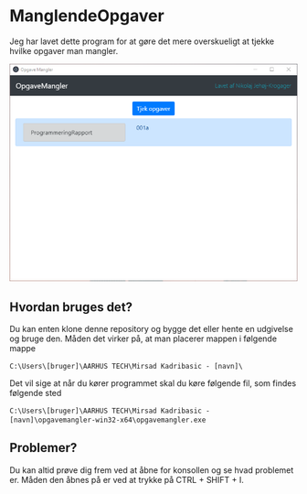 # ManglendeOpgaver
Jeg har lavet dette program for at gøre det mere overskueligt at tjekke hvilke opgaver man mangler.

![](https://github.com/NikolajK-HTX/ManglendeOpgaver/blob/master/images/screenshot-1.png?raw=true)

## Hvordan bruges det?
Du kan enten klone denne repository og bygge det eller hente en udgivelse og bruge den. Måden det virker på, at man placerer mappen i følgende mappe
```
C:\Users\[bruger]\AARHUS TECH\Mirsad Kadribasic - [navn]\
```

Det vil sige at når du kører programmet skal du køre følgende fil, som findes følgende sted
```
C:\Users\[bruger]\AARHUS TECH\Mirsad Kadribasic - [navn]\opgavemangler-win32-x64\opgavemangler.exe
```

## Problemer?
Du kan altid prøve dig frem ved at åbne for konsollen og se hvad problemet er. Måden den åbnes på er ved at trykke på CTRL + SHIFT + I.
